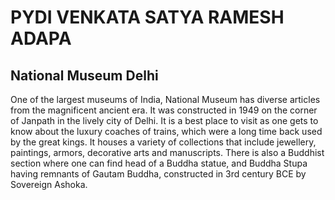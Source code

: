 # PYDI VENKATA SATYA RAMESH ADAPA
## National Museum Delhi
One of the largest museums of India, National Museum has diverse articles from the magnificent ancient era. It was constructed in 1949 on the corner of Janpath in the lively city of Delhi. It is a best place to visit as one gets to know about the luxury coaches of trains, which were a long time back used by the great kings. It houses a variety of collections that include jewellery, paintings, armors, decorative arts and manuscripts. There is also a Buddhist section where one can find head of a Buddha statue, and Buddha Stupa having remnants of Gautam Buddha, constructed in 3rd century BCE by Sovereign Ashoka.
